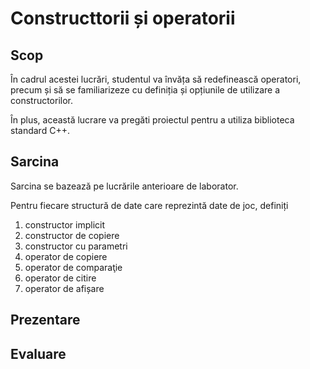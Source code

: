# Constructtorii și operatorii

## Scop

În cadrul acestei lucrări, studentul va învăța să redefinească operatori, precum și să se familiarizeze cu definiția și opțiunile de utilizare a constructorilor. 

În plus, această lucrare va pregăti proiectul pentru a utiliza biblioteca standard C++.

## Sarcina

Sarcina se bazează pe lucrările anterioare de laborator.

Pentru fiecare structură de date care reprezintă date de joc, definiți

1. constructor implicit
2. constructor de copiere
3. constructor cu parametri
4. operator de copiere
5. operator de comparaţie
6. operator de citire
7. operator de afișare

## Prezentare

## Evaluare
